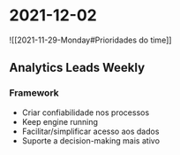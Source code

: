 # 2021-12-02
![[2021-11-29-Monday#Prioridades do time]]

## Analytics Leads Weekly
### Framework
- Criar confiabilidade nos processos
- Keep engine running
- Facilitar/simplificar acesso aos dados
- Suporte a decision-making mais ativo